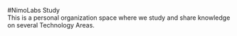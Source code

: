 #NimoLabs Study  
This is a personal organization space where we study and share knowledge on several Technology Areas.  
